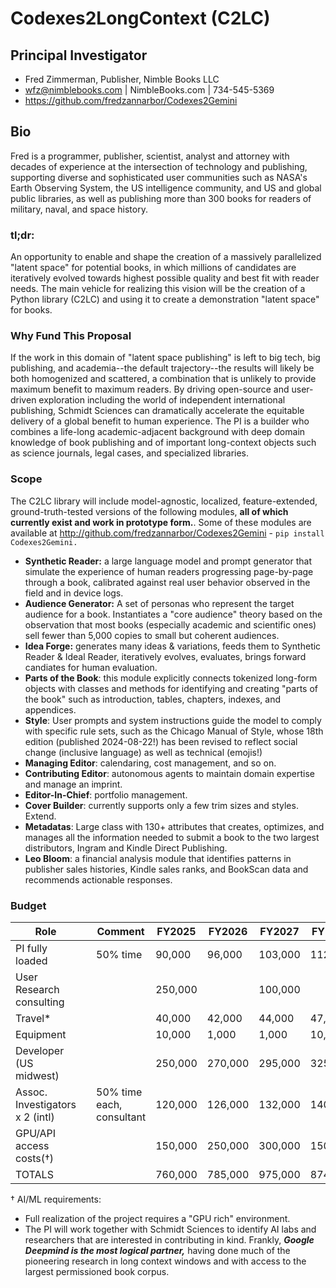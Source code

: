 # Codexes2LongContext (C2LC)

## Principal Investigator

- Fred Zimmerman, Publisher, Nimble Books LLC
- wfz@nimblebooks.com | NimbleBooks.com | 734-545-5369
- https://github.com/fredzannarbor/Codexes2Gemini

## Bio

Fred is a programmer, publisher, scientist, analyst and attorney with decades of experience at the intersection of technology and publishing, supporting diverse and sophisticated user communities such as NASA's Earth Observing System, the US intelligence community, and US and global public libraries, as well as publishing more than 300 books for readers of military, naval, and space history.

### tl;dr:

An opportunity to enable and shape the creation of a massively parallelized "latent space"  for potential books, in which millions of candidates are iteratively evolved towards highest possible quality and best fit with reader needs. The main vehicle for realizing this vision will be the creation of a Python library (C2LC) and using it to create a  demonstration "latent space" for books.

### Why Fund This Proposal

If the work in this domain of "latent space publishing" is left to big tech, big publishing, and academia--the default trajectory--the results will likely be both homogenized and scattered, a combination that is unlikely to provide maximum benefit to maximum readers. By driving open-source and user-driven exploration including the world of independent international publishing, Schmidt Sciences can dramatically accelerate the equitable delivery of a global benefit to human experience. The PI is a builder who combines a life-long academic-adjacent background with deep domain knowledge of book publishing and of important long-context objects such as science journals, legal cases, and specialized libraries.

### Scope

The C2LC library will include model-agnostic, localized, feature-extended, ground-truth-tested versions of the following modules, **all of which currently exist and work in prototype form.**. Some of these modules are available at http://github.com/fredzannarbor/Codexes2Gemini - `pip install Codexes2Gemini.`

- **Synthetic Reader:** a large language model and prompt generator that simulate the experience of human readers progressing page-by-page through a book, calibrated against real user behavior observed in the field and in device logs.
- **Audience Generator:** A set of personas who represent the target audience for a book. Instantiates a "core audience" theory based on the observation that most books (especially academic and scientific ones) sell fewer than 5,000 copies to small but coherent audiences.
- **Idea Forge:** generates many ideas & variations, feeds them to Synthetic Reader & Ideal Reader, iteratively evolves, evaluates, brings forward candiates for human evaluation.
- **Parts of the Book**: this module explicitly connects tokenized long-form objects with classes and methods for identifying and creating "parts of the book" such as introduction, tables, chapters, indexes, and appendices. 
- **Style**:  User prompts and system instructions guide the model to comply with specific rule sets, such as the Chicago Manual of Style, whose 18th edition (published 2024-08-22!) has been revised to reflect social change (inclusive language) as well as technical (emojis!)
- **Managing Editor**: calendaring, cost management, and so on.
- **Contributing Editor**: autonomous agents to maintain domain expertise and manage an imprint.
- **Editor-In-Chief**: portfolio management.
- **Cover Builder**: currently supports only a few trim sizes and styles. Extend.
- **Metadatas**: Large class with 130+ attributes that creates, optimizes, and manages all the information needed to submit a book to the two largest distributors, Ingram and Kindle Direct Publishing. 
- **Leo Bloom**: a financial analysis module that identifies patterns in publisher sales histories, Kindle sales ranks, and BookScan data and recommends actionable responses.

### Budget

| Role                                     |   | Comment              | FY2025  | FY2026  | FY2027  | FY2028  | FY2029  | Total     |
|------------------------------------------|---|----------------------|---------|---------|---------|---------|---------|-----------|
| PI fully loaded                   |   | 50% time             | 90,000  | 96,000  | 103,000 | 112,000 | 124,000 | 525,000   |
| User Research consulting                 |   |                      | 250,000 |         | 100,000 |         | 100,00  | 450,000   |
| Travel*                                  |   |                      | 40,000  | 42,000  | 44,000  | 47,000  | 52,000  | 225,000   |
| Equipment                                |   |                      | 10,000  | 1,000   | 1,000   | 10,000  | 1,000   | 23,000    |
| Developer (US midwest)        |   |                      | 250,000 | 270,000 | 295,000 | 325,000 | 355,000 | 1,500,000 |
| Assoc. Investigators x 2 (intl) |   | 50% time each, consultant |120,000  | 126,000  | 132,000  | 140,000  | 150,000  | 688,000   |
| GPU/API access costs(†)                  |   |                      | 150,000 | 250,000 | 300,000 | 150,000 | 150,000 | 1,000,000 |
| TOTALS                                   |   |                      | 760,000 | 785,000 | 975,000 | 874,000 | 932,000 | 4,326,000 |

† AI/ML requirements:

- Full realization of the project requires a "GPU rich" environment.
- The PI will work together with Schmidt Sciences to identify AI labs and researchers that are interested in contributing in kind. Frankly, **_Google Deepmind is the most logical partner,_** having done much of the pioneering research in long context windows and with access to the largest permissioned book corpus.
